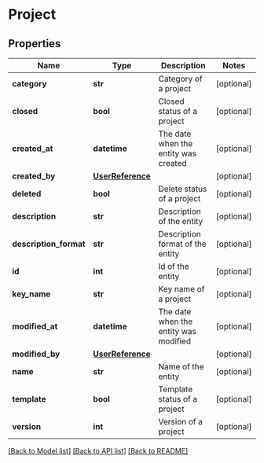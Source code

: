 # Project

## Properties
Name | Type | Description | Notes
------------ | ------------- | ------------- | -------------
**category** | **str** | Category of a project | [optional] 
**closed** | **bool** | Closed status of a project | [optional] 
**created_at** | **datetime** | The date when the entity was created | [optional] 
**created_by** | [**UserReference**](UserReference.md) |  | [optional] 
**deleted** | **bool** | Delete status of a project | [optional] 
**description** | **str** | Description of the entity | [optional] 
**description_format** | **str** | Description format of the entity | [optional] 
**id** | **int** | Id of the entity | [optional] 
**key_name** | **str** | Key name of a project | [optional] 
**modified_at** | **datetime** | The date when the entity was modified | [optional] 
**modified_by** | [**UserReference**](UserReference.md) |  | [optional] 
**name** | **str** | Name of the entity | [optional] 
**template** | **bool** | Template status of a project | [optional] 
**version** | **int** | Version of a project | [optional] 

[[Back to Model list]](../README.md#documentation-for-models) [[Back to API list]](../README.md#documentation-for-api-endpoints) [[Back to README]](../README.md)

